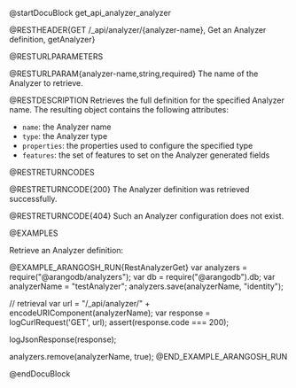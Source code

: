 @startDocuBlock get_api_analyzer_analyzer

@RESTHEADER{GET /_api/analyzer/{analyzer-name}, Get an Analyzer definition, getAnalyzer}

@RESTURLPARAMETERS

@RESTURLPARAM{analyzer-name,string,required}
The name of the Analyzer to retrieve.

@RESTDESCRIPTION
Retrieves the full definition for the specified Analyzer name.
The resulting object contains the following attributes:
- `name`: the Analyzer name
- `type`: the Analyzer type
- `properties`: the properties used to configure the specified type
- `features`: the set of features to set on the Analyzer generated fields

@RESTRETURNCODES

@RESTRETURNCODE{200}
The Analyzer definition was retrieved successfully.

@RESTRETURNCODE{404}
Such an Analyzer configuration does not exist.

@EXAMPLES

Retrieve an Analyzer definition:

@EXAMPLE_ARANGOSH_RUN{RestAnalyzerGet}
  var analyzers = require("@arangodb/analyzers");
  var db = require("@arangodb").db;
  var analyzerName = "testAnalyzer";
  analyzers.save(analyzerName, "identity");

  // retrieval
  var url = "/_api/analyzer/" + encodeURIComponent(analyzerName);
  var response = logCurlRequest('GET', url);
  assert(response.code === 200);

  logJsonResponse(response);

  analyzers.remove(analyzerName, true);
@END_EXAMPLE_ARANGOSH_RUN

@endDocuBlock
